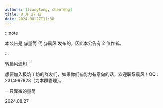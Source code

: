```yaml
---
authors: [liangtong, chenfeng]
title: 8 月 27 日
date: 2024-08-27T11:38
---
```


:::note

本公告是 @量筒 代 @晨风 发布的，因此本公告有 2 位作者。

:::

转晨风通知：

想要加入极筑工坊的群友们，如果你们有能力有意向的话，欢迎联系晨风！QQ：2314997823（为本群管理）。

一只卑微的量筒

2024.08.27
